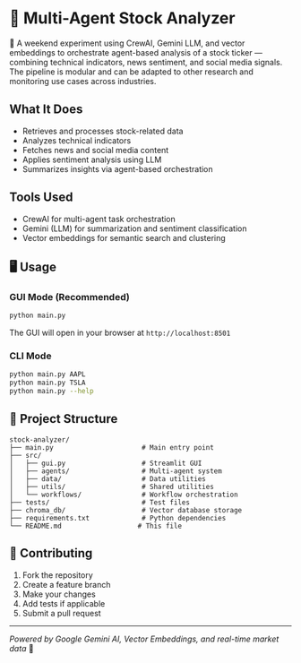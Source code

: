 # 🤖 Multi-Agent Stock Analyzer

🚀 A weekend experiment using CrewAI, Gemini LLM, and vector embeddings to orchestrate agent-based analysis of a stock ticker — combining technical indicators, news sentiment, and social media signals. The pipeline is modular and can be adapted to other research and monitoring use cases across industries.


## What It Does

- Retrieves and processes stock-related data
- Analyzes technical indicators
- Fetches news and social media content
- Applies sentiment analysis using LLM
- Summarizes insights via agent-based orchestration

## Tools Used

- CrewAI for multi-agent task orchestration
- Gemini (LLM) for summarization and sentiment classification
- Vector embeddings for semantic search and clustering

## 🖥️ Usage

### GUI Mode (Recommended)
```bash
python main.py
```
The GUI will open in your browser at `http://localhost:8501`

### CLI Mode
```bash
python main.py AAPL
python main.py TSLA
python main.py --help
```

## 📁 Project Structure

```
stock-analyzer/
├── main.py                      # Main entry point
├── src/
│   ├── gui.py                   # Streamlit GUI
│   ├── agents/                  # Multi-agent system
│   ├── data/                    # Data utilities
│   ├── utils/                   # Shared utilities
│   └── workflows/               # Workflow orchestration
├── tests/                       # Test files
├── chroma_db/                   # Vector database storage
├── requirements.txt             # Python dependencies
└── README.md                   # This file
```

## 🤝 Contributing

1. Fork the repository
2. Create a feature branch
3. Make your changes
4. Add tests if applicable
5. Submit a pull request

---

*Powered by Google Gemini AI, Vector Embeddings, and real-time market data* 🚀 